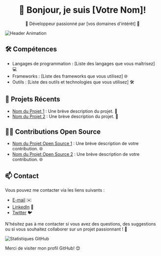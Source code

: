 <h1 align="center">👋 Bonjour, je suis [Votre Nom]!</h1>
<p align="center">🚀 Développeur passionné par [vos domaines d'intérêt] 🌟</p>

![Header Animation](lien_vers_votre_animation.gif)

## 🛠️ Compétences

- Langages de programmation : [Liste des langages que vous maîtrisez] 💻
- Frameworks : [Liste des frameworks que vous utilisez] 🌐
- Outils : [Liste des outils et technologies que vous utilisez] 🛠️

## 🌟 Projets Récents

- [Nom du Projet 1](lien_vers_le_projet_1) : Une brève description du projet. 📂
- [Nom du Projet 2](lien_vers_le_projet_2) : Une brève description du projet. 📂

## 👨‍💻 Contributions Open Source

- [Nom du Projet Open Source 1](lien_vers_le_projet_1) : Une brève description de votre contribution. 🌐
- [Nom du Projet Open Source 2](lien_vers_le_projet_2) : Une brève description de votre contribution. 🌐

## 📫 Contact

Vous pouvez me contacter via les liens suivants :

- [E-mail](mailto:your@email.com) ✉️
- [LinkedIn](lien_vers_votre_profil_LinkedIn) 💼
- [Twitter](lien_vers_votre_compte_Twitter) 🐦

N'hésitez pas à me contacter si vous avez des questions, des suggestions ou si vous souhaitez collaborer sur un projet passionnant ! 🤝

![Statistiques GitHub](https://github-readme-stats.vercel.app/api?username=votre_nom_utilisateur&show_icons=true)

Merci de visiter mon profil GitHub! 😊
